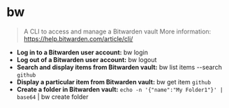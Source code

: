 # bw
> A CLI to access and manage a Bitwarden vault
> More information: <https://help.bitwarden.com/article/cli/>
- **Log in to a Bitwarden user account:**
bw login
- **Log out of a Bitwarden user account:**
bw logout
- **Search and display items from Bitwarden vault:**
bw list items --search `github`
- **Display a particular item from Bitwarden vault:**
bw get item `github`
- **Create a folder in Bitwarden vault:**
`echo -n '{"name":"My Folder1"}' | base64` | bw create folder
